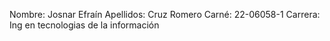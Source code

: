 Nombre: Josnar Efraín
Apellidos: Cruz Romero
Carné: 22-06058-1 
Carrera: Ing en tecnologias de la información
